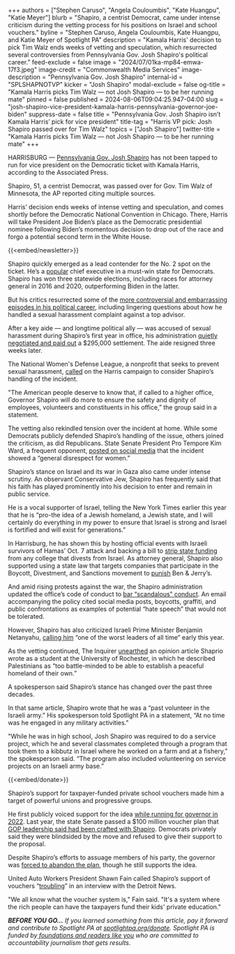 +++
authors = ["Stephen Caruso", "Angela Couloumbis", "Kate Huangpu", "Katie Meyer"]
blurb = "Shapiro, a centrist Democrat, came under intense criticism during the vetting process for his positions on Israel and school vouchers."
byline = "Stephen Caruso, Angela Couloumbis, Kate Huangpu, and Katie Meyer of Spotlight PA"
description = "Kamala Harris' decision to pick Tim Walz ends weeks of vetting and speculation, which resurrected several controversies from Pennsylvania Gov. Josh Shapiro's political career."
feed-exclude = false
image = "2024/07/01ka-mp84-emwa-17f3.jpeg"
image-credit = "Commonwealth Media Services"
image-description = "Pennsylvania Gov. Josh Shapiro"
internal-id = "SPLSHAPNOTVP"
kicker = "Josh Shapiro"
modal-exclude = false
og-title = "Kamala Harris picks Tim Walz — not Josh Shapiro — to be her running mate"
pinned = false
published = 2024-08-06T09:04:25.947-04:00
slug = "josh-shapiro-vice-president-kamala-harris-pennsylvania-governor-joe-biden"
suppress-date = false
title = "Pennsylvania Gov. Josh Shapiro isn’t Kamala Harris’ pick for vice president"
title-tag = "Harris VP pick: Josh Shapiro passed over for Tim Walz"
topics = ["Josh Shapiro"]
twitter-title = "Kamala Harris picks Tim Walz — not Josh Shapiro — to be her running mate"
+++

HARRISBURG — <a href="https://www.spotlightpa.org/topics/josh-shapiro/">Pennsylvania Gov. Josh Shapiro</a> has not been tapped to run for vice president on the Democratic ticket with Kamala Harris, according to the Associated Press.

Shapiro, 51, a centrist Democrat, was passed over for Gov. Tim Walz of Minnesota, the AP reported citing multiple sources.

Harris’ decision ends weeks of intense vetting and speculation, and comes shortly before the Democratic National Convention in Chicago. There, Harris will take President Joe Biden’s place as the Democratic presidential nominee following Biden’s momentous decision to drop out of the race and forgo a potential second term in the White House.

{{<embed/newsletter>}}

Shapiro quickly emerged as a lead contender for the No. 2 spot on the ticket. He’s a <a href="https://www.abc27.com/pennsylvania-politics/new-poll-highlights-josh-shapiro-approval-rating-during-vp-search/">popular</a> chief executive in a must-win state for Democrats. Shapiro has won three statewide elections, including races for attorney general in 2016 and 2020, outperforming Biden in the latter.

But his critics resurrected some of the <a href="https://www.spotlightpa.org/news/2024/08/pennsylvania-josh-shapiro-vice-president-voucher-israel-mike-vereb/">more controversial and embarrassing episodes in his political career</a>, including lingering questions about how he handled a sexual harassment complaint against a top advisor.

After a key aide — and longtime political ally —&nbsp;was accused of sexual harassment during Shapiro’s first year in office, his administration <a href="https://www.spotlightpa.org/news/2023/10/pennsylvania-josh-shapiro-mike-vereb-sexual-harassment-settlement-amount/">quietly negotiated and paid out</a> a $295,000 settlement. The aide resigned three weeks later.

The National Women&#39;s Defense League, a nonprofit that seeks to prevent sexual harassment, <a href="https://x.com/NWDefenseLeague/status/1818684740414640207">called</a> on the Harris campaign to consider Shapiro’s handling of the incident.

&#34;The American people deserve to know that, if called to a higher office, Governor Shapiro will do more to ensure the safety and dignity of employees, volunteers and constituents in his office,” the group said in a statement.

The vetting also rekindled tension over the incident at home. While some Democrats publicly defended Shapiro’s handling of the issue, others joined the criticism, as did Republicans. State Senate President Pro Tempore Kim Ward, a frequent opponent, <a href="https://x.com/SenatorKimWard/status/1819843778665959850">posted on social media</a> that the incident showed a “general disrespect for women.”

Shapiro’s stance on Israel and its war in Gaza also came under intense scrutiny. An observant Conservative Jew, Shapiro has frequently said that his faith has played prominently into his decision to enter and remain in public service.

He is a vocal supporter of Israel, telling the New York Times earlier this year that he is “pro-the idea of a Jewish homeland, a Jewish state, and I will certainly do everything in my power to ensure that Israel is strong and Israel is fortified and will exist for generations.”

In Harrisburg, he has shown this by hosting official events with Israeli survivors of Hamas’ Oct. 7 attack and backing a bill to <a href="https://www.spotlightpa.org/news/2024/06/pennsylvania-colleges-universities-israel-divestment-boycott-ban-legislature/">strip state funding</a> from any college that divests from Israel. As attorney general, Shapiro also supported using a state law that targets companies that participate in the Boycott, Divestment, and Sanctions movement to <a href="https://delawarevalleyjournal.com/garrity-shapiro-back-anti-bds-action-against-ben-jerrys/">punish</a> Ben &amp; Jerry’s.

And amid rising protests against the war, the Shapiro administration updated the office’s code of conduct to <a href="https://www.spotlightpa.org/news/2024/05/pennsylvania-josh-shapiro-israel-gaza-protests-palestine-executive-order/">bar “scandalous” conduct</a>. An email accompanying the policy cited social media posts, boycotts, graffiti, and public confrontations as examples of potential “hate speech” that would not be tolerated.

However, Shapiro has also criticized Israeli Prime Minister Benjamin Netanyahu, <a href="https://politicalwire.com/2024/01/13/josh-shapiro-says-netanyahu-is-one-of-the-worst/">calling him</a> “one of the worst leaders of all time” early this year.

As the vetting continued, The Inquirer <a href="https://www.inquirer.com/politics/election/josh-shapiro-israel-gaza-peace-column-vice-president-20240802.html">unearthed</a> an opinion article Shaprio wrote as a student at the University of Rochester, in which he described Palestinians as “too battle-minded to be able to establish a peaceful homeland of their own.”

A spokesperson said Shapiro’s stance has changed over the past three decades.

In that same article, Shapiro wrote that he was a “past volunteer in the Israeli army.” His spokesperson told Spotlight PA in a statement, “At no time was he engaged in any military activities.&#34;

&#34;While he was in high school, Josh Shapiro was required to do a service project, which he and several classmates completed through a program that took them to a kibbutz in Israel where he worked on a farm and at a fishery,” the spokesperson said. “The program also included volunteering on service projects on an Israeli army base.”

{{<embed/donate>}}

Shapiro’s support for taxpayer-funded private school vouchers made him a target of powerful unions and progressive groups.

He first publicly voiced support for the idea <a href="https://www.spotlightpa.org/news/2024/07/josh-shapiro-vice-president-school-choice-voucher/">while running for governor in 2022</a>. Last year, the state Senate passed a $100 million voucher plan that <a href="https://www.spotlightpa.org/news/2023/06/pa-senate-budget-private-school-voucher-pass-house-leaves/">GOP leadership said had been crafted with Shapiro</a>. Democrats privately said they were blindsided by the move and refused to give their support to the proposal.

Despite Shapiro’s efforts to assuage members of his party, the governor was <a href="https://www.spotlightpa.org/news/2023/07/pennsylvania-budget-josh-shapiro-education-school-vouchers-deal/">forced to abandon the plan</a>, though he still supports the idea.

United Auto Workers President Shawn Fain called Shapiro’s support of vouchers “<a href="https://www.detroitnews.com/story/news/politics/2024/08/01/uaw-president-shawn-fain-voices-concerns-about-mark-kelly-josh-shapiro-kamala-harris-vp-andy-beshear/74635714007/">troubling</a>” in an interview with the Detroit News.

&#34;We all know what the voucher system is,&#34; Fain said. &#34;It&#39;s a system where the rich people can have the taxpayers fund their kids&#39; private education.&#34;

<strong><em>BEFORE YOU GO…</em></strong><em> If you learned something from this article, pay it forward and contribute to Spotlight PA at </em><a href="https://www.spotlightpa.org/donate"><em>spotlightpa.org/donate</em></a><em>. Spotlight PA is funded by</em><a href="https://www.spotlightpa.org/support"><em> foundations and readers like you</em></a><em> who are committed to accountability journalism that gets results.</em>

